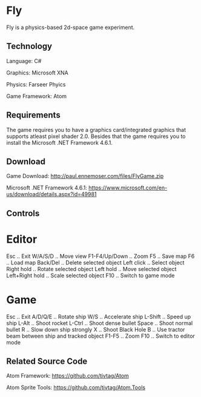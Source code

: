 # Fly
Fly is a physics-based 2d-space game experiment.

## Technology
Language: C#

Graphics: Microsoft XNA

Physics: Farseer Phyics

Game Framework: Atom


## Requirements
The game requires you to have a graphics card/integrated graphics that supports atleast pixel shader 2.0.
Besides that the game requires you to install the Microsoft .NET Framework 4.6.1.

## Download
Game Download: http://paul.ennemoser.com/files/FlyGame.zip

Microsoft .NET Framework 4.6.1: https://www.microsoft.com/en-us/download/details.aspx?id=49981

## Controls
# Editor
Esc             .. Exit
W/A/S/D         .. Move view
F1-F4/Up/Down   .. Zoom
F5              .. Save map
F6              .. Load map
Back/Del        .. Delete selected object
Left click      .. Select object
Right hold      .. Rotate selected object
Left hold       .. Move selected object
Left+Right hold .. Scale selected object
F10             .. Switch to game mode


# Game
Esc     .. Exit
A/D/Q/E .. Rotate ship
W/S     .. Accelerate ship
L-Shift .. Speed up ship
L-Alt   .. Shoot rocket
L-Ctrl  .. Shoot dense bullet
Space   .. Shoot normal bullet
R       .. Slow down ship strongly
X       .. Shoot Black Hole
B       .. Use tractor beam between ship and tracked object
F1-F5   .. Zoom
F10     .. Switch to editor mode

## Related Source Code
Atom Framework: https://github.com/tivtag/Atom

Atom Sprite Tools: https://github.com/tivtag/Atom.Tools
